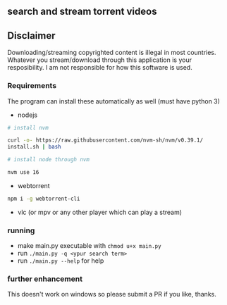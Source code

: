 ## search and stream torrent videos

## Disclaimer

Downloading/streaming copyrighted content is illegal in most countries. Whatever you stream/download through this application is your resposibility. I am not responsible for how this software is used.

### Requirements

The program can install these automatically as well (must have python 3)

- nodejs

```sh
# install nvm

curl -o- https://raw.githubusercontent.com/nvm-sh/nvm/v0.39.1/
install.sh | bash

# install node through nvm

nvm use 16
```

- webtorrent

```sh
npm i -g webtorrent-cli
```

- vlc (or mpv or any other player which can play a stream)

### running

- make main.py executable with `chmod u+x main.py`
- run `./main.py -q <ypur search term>`
- run `./main.py --help` for help

### further enhancement

This doesn't work on windows so please submit a PR if you like, thanks.
